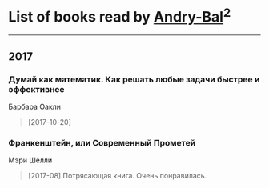 # List of books read by [Andry-Bal](https://plus.google.com/109232883876697421544)<sup>2</sup>
---

## 2017

### Думай как математик. Как решать любые задачи быстрее и эффективнее
Барбара Оакли
> [2017-10-20] 


### Франкенштейн, или Современный Прометей
Мэри Шелли
> [2017-08] Потрясающая книга. Очень понравилась.



